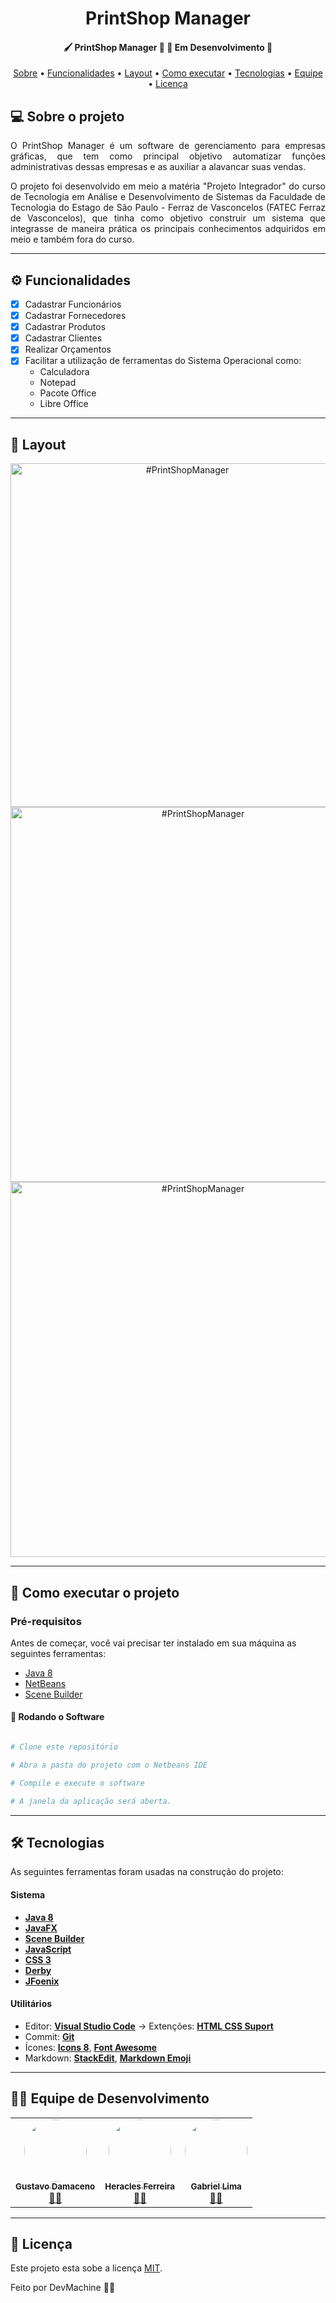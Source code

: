 <h1 align="center">
  PrintShop Manager
</h1>

<h4 align="center"> 
	🖌️ PrintShop Manager 🎨 🚧 Em Desenvolvimento 🚧
</h4>

<p align="center">
 <a href="#-sobre-o-projeto">Sobre</a> •
 <a href="#-funcionalidades">Funcionalidades</a> •
 <a href="#-layout">Layout</a> • 
 <a href="#-como-executar-o-projeto">Como executar</a> • 
 <a href="#-tecnologias">Tecnologias</a> • 
 <a href="#-contribuidores">Equipe</a> • 
 <a href="#user-content--licença">Licença</a>
</p>


## 💻 Sobre o projeto

<p align="justify">O PrintShop Manager é um software de gerenciamento para empresas gráficas, que tem como principal objetivo automatizar funções administrativas dessas empresas e as auxiliar a alavancar suas vendas.</p>

<p align="justify">O projeto foi desenvolvido em meio a matéria "Projeto Integrador" do curso de Tecnologia em Análise e Desenvolvimento de Sistemas da Faculdade de Tecnologia do Estago de São Paulo - Ferraz de Vasconcelos (FATEC Ferraz de Vasconcelos), que tinha como objetivo construir um sistema que integrasse de maneira prática os principais conhecimentos adquiridos em meio e também fora do curso.</p>

---

## ⚙️ Funcionalidades

- [x] Cadastrar Funcionários
- [x] Cadastrar Fornecedores
- [x] Cadastrar Produtos
- [x] Cadastrar Clientes
- [x] Realizar Orçamentos
- [x] Facilitar a utilização de ferramentas do Sistema Operacional como:
  * Calculadora
  * Notepad
  * Pacote Office
  * Libre Office

---

## 🎨 Layout

<p align="center">
  <img title="#PrintShopManager" src="https://github.com/gustavoddainezi/PrintShopManager/blob/master/_imagens/login.png" width="550px">
  <img title="#PrintShopManager" src="https://github.com/gustavoddainezi/PrintShopManager/blob/master/_imagens/orçamento.png" width="600px">
  <img title="#PrintShopManager" src="https://github.com/gustavoddainezi/PrintShopManager/blob/master/_imagens/cadFuncionarios.png" width="600px">
</p>

---

## 🚀 Como executar o projeto

### Pré-requisitos

Antes de começar, você vai precisar ter instalado em sua máquina as seguintes ferramentas:
  * [Java 8](https://www.java.com/)
  * [NetBeans](https://netbeans.org/)
  * [Scene Builder](https://gluonhq.com/products/scene-builder/)

#### 🧭 Rodando o Software

```bash

# Clone este repositório

# Abra a pasta do projeto com o Netbeans IDE

# Compile e execute o software

# A janela da aplicação será aberta.

```

---

## 🛠 Tecnologias

As seguintes ferramentas foram usadas na construção do projeto:

#### **Sistema**

-   **[Java 8](https://www.java.com/)**
-   **[JavaFX](https://openjfx.io/)**
-   **[Scene Builder](https://gluonhq.com/products/scene-builder/)**
-   **[JavaScript](https://www.javascript.com/)**
-   **[CSS 3](https://www.w3schools.com/css/)**
-   **[Derby](http://db.apache.org/derby/)**
-   **[JFoenix](http://www.jfoenix.com/)**

#### **Utilitários**

-   Editor:  **[Visual Studio Code](https://code.visualstudio.com/)**  → Extenções:  **[HTML CSS Suport](https://marketplace.visualstudio.com/items?itemName=ecmel.vscode-html-css)**
-   Commit:  **[Git](https://git-scm.com/)**
-   Ícones:  **[Icons 8](https://icons8.com.br/)**,  **[Font Awesome](https://fontawesome.com/)**
-   Markdown:  **[StackEdit](https://stackedit.io/)**,  **[Markdown Emoji](https://gist.github.com/rxaviers/7360908)**

---

## 👨‍💻 Equipe de Desenvolvimento

<table>
  <tr>
    <td align="center"><a href="https://github.com/gustavoddainezi"><img style="border-radius: 50%;" src="https://avatars1.githubusercontent.com/u/38168305?s=400&u=8771c7a335f88317a15bfe3b243c934121ba6862&v=4" width="100px;" alt=""/><br /><sub><b>Gustavo Damaceno</b></sub></a><br /><a href="https://github.com/gustavoddainezi" title="Gustavo Damaceno">🧑🏻</a></td>
    <td align="center"><a href="https://github.com/HeraclesFerreira"><img style="border-radius: 50%;" src="https://avatars1.githubusercontent.com/u/56211305?s=460&v=4" width="100px;" alt=""/><br /><sub><b>Heracles Ferreira</b></sub></a><br /><a href="https://github.com/HeraclesFerreira" title="Heracles Ferreira">👦🏻</a></td>
    <td align="center"><a href="https://github.com/gabriel-lima-2001"><img style="border-radius: 50%;" src="https://avatars3.githubusercontent.com/u/66316251?s=100&v=4" width="100px;" alt=""/><br /><sub><b>Gabriel Lima</b></sub></a><br /><a href="https://github.com/gabriel-lima-2001" title="Gabriel Lima">👨🏻</a></td>
  </tr>
</table>

---

## 📝 Licença

Este projeto esta sobe a licença [MIT](./LICENSE).

Feito por DevMachine 👋🏻
